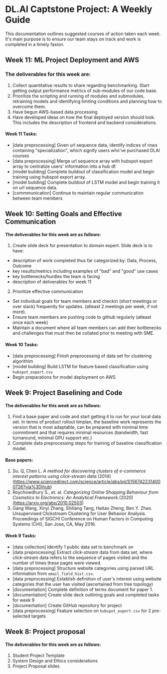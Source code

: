 # DL.AI Captstone Project: A Weekly Guide
This documentation outlines suggested courses of action taken each week. It's main purpose is to ensure our team stays on track 
and work is completed in a timely fasion.

## Week 11: ML Project Deployment and AWS ##
### The deliverables for this week are: ###
1. Collect quantitative results to share regarding benchmarking. Start getting output performance metrics of sub-modules of our code base. 
2. Prioritize the scripting and running of modules and submodules, retraining models and identifying limiting conditions and planning how to overcome them. 
3. Have begun AWS-based data processing
4. Have developed ideas on how the final deployed version should look. This includes the description of frontend and backend considerations.

#### Week 11 Tasks: ####
* [data preprocessing] Given url sequence data, identify indices of rows containing "specialization", which signify users who've purchased DLAI courses
* [data preprocessing] Merge url sequence array with hubspot export array to centralize users' information into a hub df. 
* [model building] Complete buildout of classification model and begin training using hubspot export array.
* [model building] Complete buildout of LSTM model and begin training it on url sequence data. 
* [commmunication] Continue to maintain regular communication between team members

## Week 10: Setting Goals and Effective Communication ##
#### The deliverables for this week are as follows: ####
1. Create slide deck for presentation to domain expert. Slide deck is to have: 
- description of work completed thus far categorized by: Data, Process, Outcome
- key results/metrics including examples of "bad" and "good" use cases
- key bottlenecks/hurdles the team is facing
- description of deliverables for week 11
2. Prioritize effective communication
- Set individual goals for team members and checkin (short meetings or over slack) frequently for updates. (atleast 2 meetings per week, if not more).
- Ensure team members are pushing code to github regularly (atleast once each week)
- Maintain a document where all team members can add their bottlenecks and challenges that must then be collated prior to meeting with SME.

#### Week 10 Tasks: ####
* [data preprocessing] Finish preprocessing of data set for clustering algorithim
* [model building] Build LSTM for feature based classification using `hubspot_export.csv`
* Begin preparations for model deployment on AWS

## Week 9: Project Baselining and Code ##
#### The deliverables for this week are as follows: #### 
1. Find a base paper and code and start getting it to run for your local data set. In terms of product rollout timplan, the baseline work represents 
the version that is most adaptable, can be prepared with minimal time commitment and that requires minimal resources (bandwidth, fast turnaround, minimal GPU support etc.)
2. Complete data preprocessing steps for training of baseline classification model. 

#### Base papers: #### 
1. Su. Q, Chen L. *A method for discovering clusters of e-commerce interest patterns using click-stream data.*(2014)(https://www.sciencedirect.com/science/article/abs/pii/S1567422314000726?via%3Dihub)
2. Roychowdhury S., et. al. *Categorizing Online Shopping Behaviour from Cosmetics to Electronics: An Analytical Framework.*(2020)(https://arxiv.org/abs/2010.02503)
3. Gang Wang, Xinyi Zhang, Shiliang Tang, Haitao Zheng, Ben Y. Zhao. Unsupervised Clickstream Clustering for User Behavior Analysis. Proceedings of SIGCHI Conference on Human Factors in Computing Systems (CHI), San Jose, CA, May 2016.

#### Week 9 Tasks: ####
* [data collection] Identify 1 public data set to benchmark on
* [data preprocessing] Extract *click-stream* data from data set, where *click-stream* data refers to the sequence of pages visited and the number of times these pages were viewed.
* [data preprocessing] Structure website categories using parsed URL information from `email_field_hist.csv`.
* [data preprocessing] Establish definition of user's interest using website categories that the user has visited (ascertained from tree topology) 
* [documentation] Complete definition of terms document for paper 1.
* [documentation] Create slide deck outlining goals and completed tasks for week 9
* [documentation] Create GitHub repository for project 
* [data preprocessing] Feature selection on `hubspot_export.csv` for 2 pre-selected targets

## Week 8: Project proposal ##
#### The deliverables for this week are as follows: ####
1. Student Project Template
2. System Design and Ethics considerations
3. Project Proposal slides
